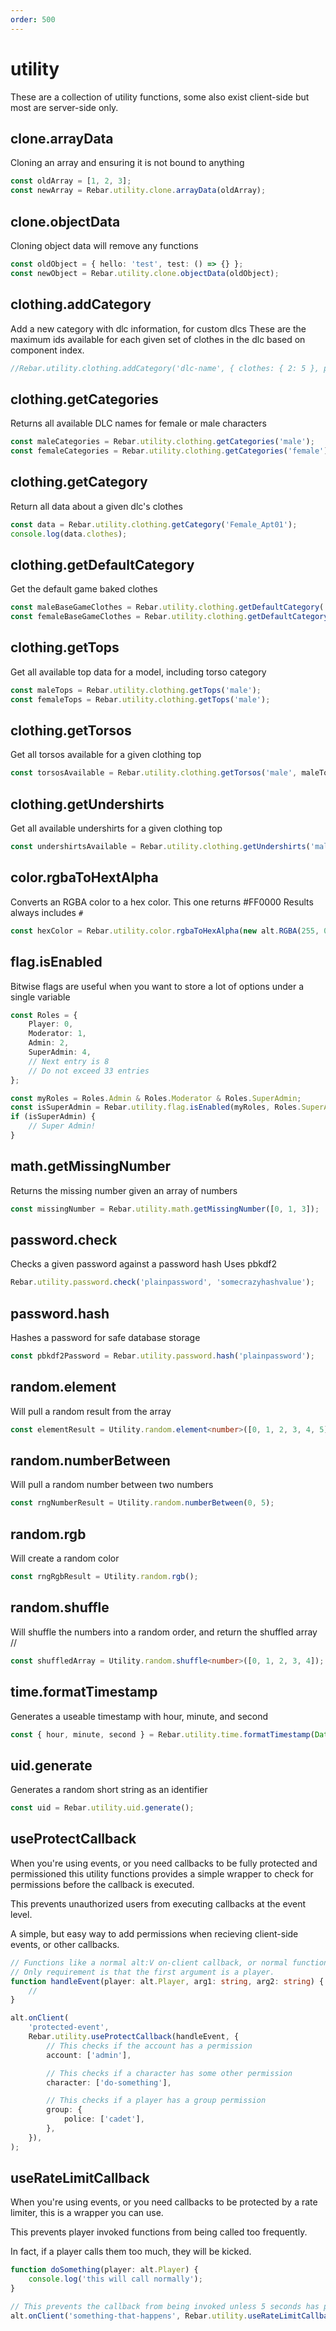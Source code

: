```yaml
---
order: 500
---
```


# utility

These are a collection of utility functions, some also exist client-side but most are server-side only.

## clone.arrayData

Cloning an array and ensuring it is not bound to anything

```ts
const oldArray = [1, 2, 3];
const newArray = Rebar.utility.clone.arrayData(oldArray);
```

## clone.objectData

Cloning object data will remove any functions

```ts
const oldObject = { hello: 'test', test: () => {} };
const newObject = Rebar.utility.clone.objectData(oldObject);
```

## clothing.addCategory

Add a new category with dlc information, for custom dlcs
These are the maximum ids available for each given set of clothes in the dlc based on component index.

```ts
//Rebar.utility.clothing.addCategory('dlc-name', { clothes: { 2: 5 }, props: {} });
```

## clothing.getCategories

Returns all available DLC names for female or male characters

```ts
const maleCategories = Rebar.utility.clothing.getCategories('male');
const femaleCategories = Rebar.utility.clothing.getCategories('female');
```

## clothing.getCategory

Return all data about a given dlc's clothes

```ts
const data = Rebar.utility.clothing.getCategory('Female_Apt01');
console.log(data.clothes);
```

## clothing.getDefaultCategory

Get the default game baked clothes

```ts
const maleBaseGameClothes = Rebar.utility.clothing.getDefaultCategory('male');
const femaleBaseGameClothes = Rebar.utility.clothing.getDefaultCategory('female');
```

## clothing.getTops

Get all available top data for a model, including torso category

```ts
const maleTops = Rebar.utility.clothing.getTops('male');
const femaleTops = Rebar.utility.clothing.getTops('male');
```

## clothing.getTorsos

Get all torsos available for a given clothing top

```ts
const torsosAvailable = Rebar.utility.clothing.getTorsos('male', maleTops[0].torsos);
```

## clothing.getUndershirts

Get all available undershirts for a given clothing top

```ts
const undershirtsAvailable = Rebar.utility.clothing.getUndershirts('male', maleTops[0].category);
```

## color.rgbaToHextAlpha

Converts an RGBA color to a hex color. This one returns #FF0000
Results always includes `#`

```ts
const hexColor = Rebar.utility.color.rgbaToHexAlpha(new alt.RGBA(255, 0, 0));
```

## flag.isEnabled

Bitwise flags are useful when you want to store a lot of options under a single variable

```ts
const Roles = {
    Player: 0,
    Moderator: 1,
    Admin: 2,
    SuperAdmin: 4,
    // Next entry is 8
    // Do not exceed 33 entries
};

const myRoles = Roles.Admin & Roles.Moderator & Roles.SuperAdmin;
const isSuperAdmin = Rebar.utility.flag.isEnabled(myRoles, Roles.SuperAdmin);
if (isSuperAdmin) {
    // Super Admin!
}
```

## math.getMissingNumber

Returns the missing number given an array of numbers

```ts
const missingNumber = Rebar.utility.math.getMissingNumber([0, 1, 3]);
```

## password.check

Checks a given password against a password hash
Uses pbkdf2

```ts
Rebar.utility.password.check('plainpassword', 'somecrazyhashvalue');
```

## password.hash

Hashes a password for safe database storage

```ts
const pbkdf2Password = Rebar.utility.password.hash('plainpassword');
```

## random.element

Will pull a random result from the array

```ts
const elementResult = Utility.random.element<number>([0, 1, 2, 3, 4, 5]);
```

## random.numberBetween

Will pull a random number between two numbers

```ts
const rngNumberResult = Utility.random.numberBetween(0, 5);
```

## random.rgb

Will create a random color

```ts
const rngRgbResult = Utility.random.rgb();
```

## random.shuffle

Will shuffle the numbers into a random order, and return the shuffled array
//

```ts
const shuffledArray = Utility.random.shuffle<number>([0, 1, 2, 3, 4]);
```

## time.formatTimestamp

Generates a useable timestamp with hour, minute, and second

```ts
const { hour, minute, second } = Rebar.utility.time.formatTimestamp(Date.now());
```

## uid.generate

Generates a random short string as an identifier

```ts
const uid = Rebar.utility.uid.generate();
```

## useProtectCallback

When you're using events, or you need callbacks to be fully protected and permissioned this utility functions provides a simple wrapper to check for permissions before the callback is executed.

This prevents unauthorized users from executing callbacks at the event level.

A simple, but easy way to add permissions when recieving client-side events, or other callbacks.

```ts
// Functions like a normal alt:V on-client callback, or normal function.
// Only requirement is that the first argument is a player.
function handleEvent(player: alt.Player, arg1: string, arg2: string) {
    //
}

alt.onClient(
    'protected-event',
    Rebar.utility.useProtectCallback(handleEvent, {
        // This checks if the account has a permission
        account: ['admin'],

        // This checks if a character has some other permission
        character: ['do-something'],

        // This checks if a player has a group permission
        group: {
            police: ['cadet'],
        },
    }),
);
```

## useRateLimitCallback

When you're using events, or you need callbacks to be protected by a rate limiter, this is a wrapper you can use.

This prevents player invoked functions from being called too frequently.

In fact, if a player calls them too much, they will be kicked.

```ts
function doSomething(player: alt.Player) {
    console.log('this will call normally');
}

// This prevents the callback from being invoked unless 5 seconds has passed
alt.onClient('something-that-happens', Rebar.utility.useRateLimitCallback(doSomething, 'some-unique-identifier', 5000));
```
